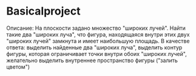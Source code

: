 # Basicalproject

Описание: На плоскости задано множество "широких лучей". Найти такие два "широких луча",
   что фигура, находящаяся внутри этих двух "широких лучей" замкнута и имеет
   наибольшую площадь.
   В качестве ответа:
   выделить найденные два "широких луча",
   выделить контур фигуры, которая ограничивает точки внутри обоих "широких
   лучей",
   желательно выделить внутреннее пространство фигуры ("залить цветом")

